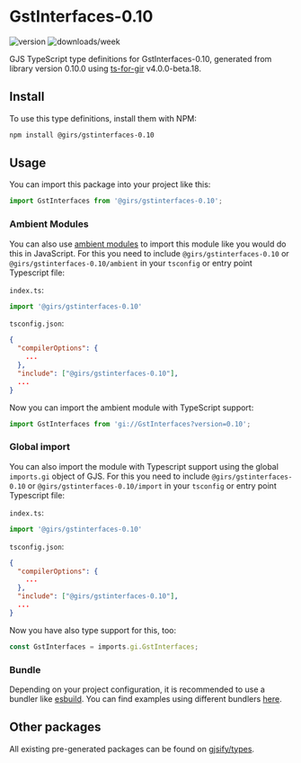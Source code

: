 
# GstInterfaces-0.10

![version](https://img.shields.io/npm/v/@girs/gstinterfaces-0.10)
![downloads/week](https://img.shields.io/npm/dw/@girs/gstinterfaces-0.10)


GJS TypeScript type definitions for GstInterfaces-0.10, generated from library version 0.10.0 using [ts-for-gir](https://github.com/gjsify/ts-for-gir) v4.0.0-beta.18.


## Install

To use this type definitions, install them with NPM:
```bash
npm install @girs/gstinterfaces-0.10
```

## Usage

You can import this package into your project like this:
```ts
import GstInterfaces from '@girs/gstinterfaces-0.10';
```

### Ambient Modules

You can also use [ambient modules](https://github.com/gjsify/ts-for-gir/tree/main/packages/cli#ambient-modules) to import this module like you would do this in JavaScript.
For this you need to include `@girs/gstinterfaces-0.10` or `@girs/gstinterfaces-0.10/ambient` in your `tsconfig` or entry point Typescript file:

`index.ts`:
```ts
import '@girs/gstinterfaces-0.10'
```

`tsconfig.json`:
```json
{
  "compilerOptions": {
    ...
  },
  "include": ["@girs/gstinterfaces-0.10"],
  ...
}
```

Now you can import the ambient module with TypeScript support: 

```ts
import GstInterfaces from 'gi://GstInterfaces?version=0.10';
```

### Global import

You can also import the module with Typescript support using the global `imports.gi` object of GJS.
For this you need to include `@girs/gstinterfaces-0.10` or `@girs/gstinterfaces-0.10/import` in your `tsconfig` or entry point Typescript file:

`index.ts`:
```ts
import '@girs/gstinterfaces-0.10'
```

`tsconfig.json`:
```json
{
  "compilerOptions": {
    ...
  },
  "include": ["@girs/gstinterfaces-0.10"],
  ...
}
```

Now you have also type support for this, too:

```ts
const GstInterfaces = imports.gi.GstInterfaces;
```

### Bundle

Depending on your project configuration, it is recommended to use a bundler like [esbuild](https://esbuild.github.io/). You can find examples using different bundlers [here](https://github.com/gjsify/ts-for-gir/tree/main/examples).

## Other packages

All existing pre-generated packages can be found on [gjsify/types](https://github.com/gjsify/types).

